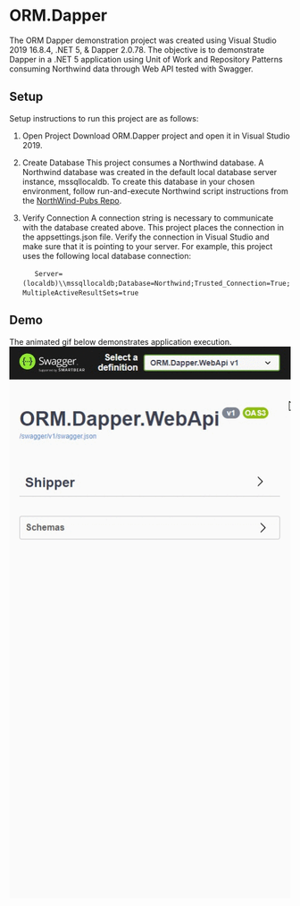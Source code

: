 # ORM.Dapper
The ORM Dapper demonstration project was created using Visual Studio 2019 16.8.4, .NET 5, & Dapper 2.0.78. The objective is to demonstrate Dapper in a .NET 5 application using Unit of Work and Repository Patterns consuming Northwind data through Web API tested with Swagger.

## Setup
Setup instructions to run this project are as follows:
1. Open Project
   Download ORM.Dapper project and open it in Visual Studio 2019.

2. Create Database
   This project consumes a Northwind database.  A Northwind database was created in the default local database server instance, mssqllocaldb.   To create this database in your chosen environment, follow run-and-execute Northwind script instructions from the [NorthWind-Pubs Repo](https://github.com/Microsoft/sql-server-samples/tree/master/samples/databases/northwind-pubs).  

3. Verify Connection 
   A connection string is necessary to communicate with the database created above.  This project places the connection in the appsettings.json file.  Verify the connection in Visual Studio and make sure that it is pointing to your server.  For example, this project uses the following local database connection: 

     ```   Server=(localdb)\\mssqllocaldb;Database=Northwind;Trusted_Connection=True;MultipleActiveResultSets=true```

## Demo
The animated gif below demonstrates application execution.
![Blazor Chart GIF](https://github.com/rdw100/ORM.Dapper/blob/master/ORM.Dapper.WebApi/img/jC5L5GEd3y.gif?raw=true)